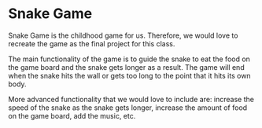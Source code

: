 # Snake Game

Snake Game is the childhood game for us. Therefore, we would love to recreate the game as the final project for this class. 

The main functionality of the game is to guide the snake to eat the food on the game board and the snake gets longer as a result. The game will end when the snake hits the wall or gets too long to the point that it hits its own body.

More advanced functionality that we would love to include are: increase the speed of the snake as the snake gets longer, increase the amount of food on the game board, add the music, etc. 
